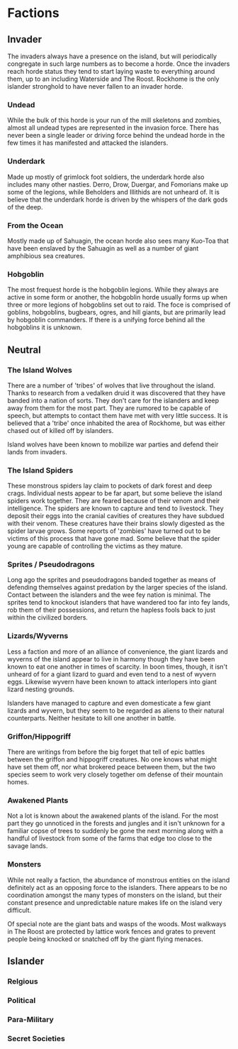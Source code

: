 
#  Factions


##  Invader

The invaders always have a presence on the island, but will periodically congregate in such large numbers as to become a horde. Once the invaders reach horde status they tend to start laying waste to everything around them, up to an including Waterside and The Roost. Rockhome is the only islander stronghold to have never fallen to an invader horde.


### Undead

While the bulk of this horde is your run of the mill skeletons and zombies, almost all undead types are represented in the invasion force. There has never been a single leader or driving force behind the undead horde in the few times it has manifested and attacked the islanders.

### Underdark

Made up mostly of grimlock foot soldiers, the underdark horde also includes many other nasties. Derro, Drow, Duergar, and Fomorians make up some of the legions, while Beholders and Illithids are not unheard of. It is believe that the underdark horde is driven by the whispers of the dark gods of the deep.

### From the Ocean

Mostly made up of Sahuagin, the ocean horde also sees many Kuo-Toa that have been enslaved by the Sahuagin as well as a number of giant amphibious sea creatures.

### Hobgoblin

The most frequest horde is the hobgoblin legions. While they always are active in some form or another, the hobgoblin horde usually forms up when three or more legions of hobgoblins set out to raid. The foce is comprised of goblins, hobgoblins, bugbears, ogres, and hill giants, but are primarily lead by hobgoblin commanders. If there is a unifying force behind all the hobgoblins it is unknown. 

##  Neutral


###  The Island Wolves

There are a number of 'tribes' of wolves that live throughout the island. Thanks to research from a vedalken druid it was discovered that they have banded into a nation of sorts. They don't care for the islanders and keep away from them for the most part. They are rumored to be capable of speech, but attempts to contact them have met with very little success. It is believed that a 'tribe' once inhabited the area of Rockhome, but was either chased out of killed off by islanders.

Island wolves have been known to mobilize war parties and defend their lands from invaders.


###  The Island Spiders

These monstrous spiders lay claim to pockets of dark forest and deep crags. Individual nests appear to be far apart, but some believe the island spiders work together. They are feared because of their venom and their intelligence. The spiders are known to capture and tend to livestock. They deposit their eggs into the cranial cavities of creatures they have subdued with their venom. These creatures have their brains slowly digested as the spider larvae grows. Some reports of 'zombies' have turned out to be victims of this process that have gone mad. Some believe that the spider young are capable of controlling the victims as they mature.

### Sprites / Pseudodragons 

Long ago the sprites and pseudodragons banded together as means of defending themselves against predation by the larger species of the island. Contact between the islanders and the wee fey nation is minimal. The sprites tend to knockout islanders that have wandered too far into fey lands, rob them of their possessions, and return the hapless fools back to just within the civilized borders. 

### Lizards/Wyverns 

Less a faction and more of an alliance of convenience, the giant lizards and wyverns of the island appear to live in harmony though they have been known to eat one another in times of scarcity. In boon times, though, it isn't unheard of for a giant lizard to guard and even tend to a nest of wyvern eggs. Likewise wyvern have been known to attack interlopers into giant lizard nesting grounds.

Islanders have managed to capture and even domesticate a few giant lizards and wyvern, but they seem to be regarded as aliens to their natural counterparts. Neither hesitate to kill one another in battle.

### Griffon/Hippogriff 

There are writings from before the big forget that tell of epic battles between the griffon and hippogriff creatures. No one knows what might have set them off, nor what brokered peace between them, but the two species seem to work very closely together om defense of their mountain homes.

### Awakened Plants

Not a lot is known about the awakened plants of the island. For the most part they go unnoticed in the forests and jungles and it isn't unknown for a familiar copse of trees to suddenly be gone the next morning along with a handful of livestock from some of the farms that edge too close to the savage lands.


###  Monsters

While not really a faction, the abundance of monstrous entities on the island definitely act as an opposing force to the islanders. There appears to be no coordination amongst the many types of monsters on the island, but their constant presence and unpredictable nature makes life on the island very difficult.

Of special note are the giant bats and wasps of the woods. Most walkways in The Roost are protected by lattice work fences and grates to prevent people being knocked or snatched off by the giant flying menaces. 


##  Islander

### Relgious

### Political

### Para-Military

### Secret Societies
